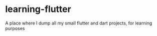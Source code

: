 # learning-flutter
A place where I dump all my small flutter and dart projects, for learning purposes
